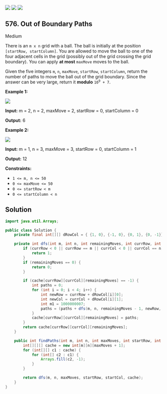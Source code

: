 [![](https://img.shields.io/github/stars/javadev/LeetCode-in-Java?label=Stars&style=flat-square)](https://github.com/javadev/LeetCode-in-Java)
[![](https://img.shields.io/github/forks/javadev/LeetCode-in-Java?label=Fork%20me%20on%20GitHub%20&style=flat-square)](https://github.com/javadev/LeetCode-in-Java/fork)
[![](https://img.shields.io/badge/-LeetCode%20in%20Kotlin-blue?style=flat-square)](https://github.com/javadev/LeetCode-in-Kotlin)

## 576\. Out of Boundary Paths

Medium

There is an `m x n` grid with a ball. The ball is initially at the position `[startRow, startColumn]`. You are allowed to move the ball to one of the four adjacent cells in the grid (possibly out of the grid crossing the grid boundary). You can apply **at most** `maxMove` moves to the ball.

Given the five integers `m`, `n`, `maxMove`, `startRow`, `startColumn`, return the number of paths to move the ball out of the grid boundary. Since the answer can be very large, return it **modulo** <code>10<sup>9</sup> + 7</code>.

**Example 1:**

![](https://assets.leetcode.com/uploads/2021/04/28/out_of_boundary_paths_1.png)

**Input:** m = 2, n = 2, maxMove = 2, startRow = 0, startColumn = 0

**Output:** 6

**Example 2:**

![](https://assets.leetcode.com/uploads/2021/04/28/out_of_boundary_paths_2.png)

**Input:** m = 1, n = 3, maxMove = 3, startRow = 0, startColumn = 1

**Output:** 12

**Constraints:**

*   `1 <= m, n <= 50`
*   `0 <= maxMove <= 50`
*   `0 <= startRow < m`
*   `0 <= startColumn < n`

## Solution

```java
import java.util.Arrays;

public class Solution {
    private final int[][] dRowCol = { {1, 0}, {-1, 0}, {0, 1}, {0, -1}};

    private int dfs(int m, int n, int remainingMoves, int currRow, int currCol, int[][][] cache) {
        if (currRow < 0 || currRow == m || currCol < 0 || currCol == n) {
            return 1;
        }
        if (remainingMoves == 0) {
            return 0;
        }

        if (cache[currRow][currCol][remainingMoves] == -1) {
            int paths = 0;
            for (int i = 0; i < 4; i++) {
                int newRow = currRow + dRowCol[i][0];
                int newCol = currCol + dRowCol[i][1];
                int m1 = 1000000007;
                paths = (paths + dfs(m, n, remainingMoves - 1, newRow, newCol, cache)) % m1;
            }
            cache[currRow][currCol][remainingMoves] = paths;
        }
        return cache[currRow][currCol][remainingMoves];
    }

    public int findPaths(int m, int n, int maxMoves, int startRow, int startCol) {
        int[][][] cache = new int[m][n][maxMoves + 1];
        for (int[][] c1 : cache) {
            for (int[] c2 : c1) {
                Arrays.fill(c2, -1);
            }
        }

        return dfs(m, n, maxMoves, startRow, startCol, cache);
    }
}
```
